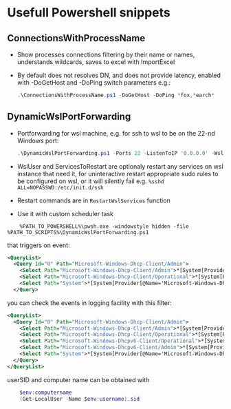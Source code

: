# Usefull Powershell snippets

## ConnectionsWithProcessName

- Show processes connections filtering by their name or names,
    understands wildcards, saves to excel with ImportExcel
- By default does not resolves DN, and does not provide latency, enabled with
    -DoGetHost and -DoPing switch parameters e.g.:

    ```powershell
    .\ConnectionsWithProcessName.ps1 -DoGetHost -DoPing *fox,*earch*
    ```

## DynamicWslPortForwarding

- Portforwarding for wsl machine, e.g. for ssh to wsl to be on the 22-nd Windows port:

    ```powershell
    .\DynamicWslPortForwarding.ps1 -Ports 22 -ListenToIP '0.0.0.0' -WslFirewallRuleName 'WSL 2 Firewall Porforwarding' -WslUser user -ServicesToRestart ssh
    ```

- WslUser and ServicesToRestart are optionaly restart any services
on wsl instance that need it, for uninteractive restart appropriate sudo rules to be configured on wsl, or it will silently fail e.g.
```%sshd    ALL=NOPASSWD:/etc/init.d/ssh```
- Restart commands are in ```RestartWslServices``` function
- Use it with custom scheduler task

```batch
    %PATH_TO_POWERSHELL%\pwsh.exe -windowstyle hidden -file %PATH_TO_SCRIPTS%\DynamicWslPortForwarding.ps1
```

that triggers on event:

```XML
<QueryList>
  <Query Id="0" Path="Microsoft-Windows-Dhcp-Client/Admin">
    <Select Path="Microsoft-Windows-Dhcp-Client/Admin">*[System[Provider[@Name='Microsoft-Windows-Dhcp-Client'] and (Computer='ComputerName') and Task = 3 and (EventID=50065 or EventID=50066) and Security[@UserID='UserSID']]]</Select>
    <Select Path="Microsoft-Windows-Dhcp-Client/Operational">*[System[Provider[@Name='Microsoft-Windows-Dhcp-Client'] and (Computer='ComputerName') and Task = 3 and (EventID=50065 or EventID=50066) and Security[@UserID='UserSID']]]</Select>
    <Select Path="System">*[System[Provider[@Name='Microsoft-Windows-Dhcp-Client'] and (Computer='ComputerName') and Task = 3 and (EventID=50065 or EventID=50066) and Security[@UserID='UserSID']]]</Select>
  </Query>
```

you can check the events in logging facility with this filter:

```XML
<QueryList>
  <Query Id="0" Path="Microsoft-Windows-Dhcp-Client/Admin">
    <Select Path="Microsoft-Windows-Dhcp-Client/Admin">*[System[Provider[@Name='Microsoft-Windows-Dhcp-Client' or @Name='Microsoft-Windows-DHCPv6-Client']]]</Select>
    <Select Path="Microsoft-Windows-Dhcp-Client/Operational">*[System[Provider[@Name='Microsoft-Windows-Dhcp-Client' or @Name='Microsoft-Windows-DHCPv6-Client']]]</Select>
    <Select Path="Microsoft-Windows-Dhcpv6-Client/Operational">*[System[Provider[@Name='Microsoft-Windows-Dhcp-Client' or @Name='Microsoft-Windows-DHCPv6-Client']]]</Select>
    <Select Path="Microsoft-Windows-Dhcpv6-Client/Admin">*[System[Provider[@Name='Microsoft-Windows-Dhcp-Client' or @Name='Microsoft-Windows-DHCPv6-Client']]]</Select>
    <Select Path="System">*[System[Provider[@Name='Microsoft-Windows-Dhcp-Client' or @Name='Microsoft-Windows-DHCPv6-Client']]]</Select>
  </Query>
</QueryList>
```

userSID and computer name can be obtained with

```powershell
    $env:computername
    (Get-LocalUser -Name $env:username).sid
```

